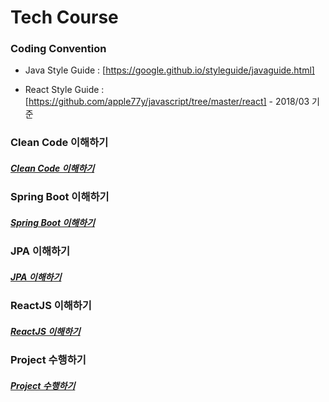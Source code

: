 # Tech Course 

### Coding Convention 

 - Java Style Guide : [https://google.github.io/styleguide/javaguide.html]

 - React Style Guide : [https://github.com/apple77y/javascript/tree/master/react] - 2018/03 기준 

### Clean Code 이해하기 

##### [Clean Code 이해하기](https://github.com/keepinmindsh/tech-course/blob/main/cleancode/READMD.md)

### Spring Boot 이해하기 

##### [Spring Boot 이해하기](https://github.com/keepinmindsh/tech-course/blob/main/springboot/README.md)

### JPA 이해하기 

##### [JPA 이해하기](https://github.com/keepinmindsh/tech-course/blob/main/jpa/README.md)

### ReactJS 이해하기 

##### [ReactJS 이해하기](https://github.com/keepinmindsh/tech-course/blob/main/reactjs/README.md)

### Project 수행하기 

##### [Project 수행하기](https://github.com/keepinmindsh/tech-course/blob/main/project/README.md)
